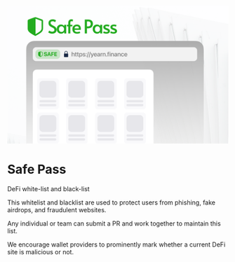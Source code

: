 
![Safe Pass](https://github.com/rayston92/graph_bed/blob/master/img/safe_pass.png)

# Safe Pass
DeFi white-list and black-list

This whitelist and blacklist are used to protect users from phishing, fake airdrops, and fraudulent websites.

Any individual or team can submit a PR and work together to maintain this list.

We encourage wallet providers to prominently mark whether a current DeFi site is malicious or not.